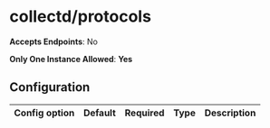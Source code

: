 <!--- GENERATED BY gomplate from scripts/docs/monitor-page.md.tmpl --->

# collectd/protocols


**Accepts Endpoints**: No

**Only One Instance Allowed**: **Yes**

## Configuration

| Config option | Default | Required | Type | Description |
| --- | --- | --- | --- | --- |






